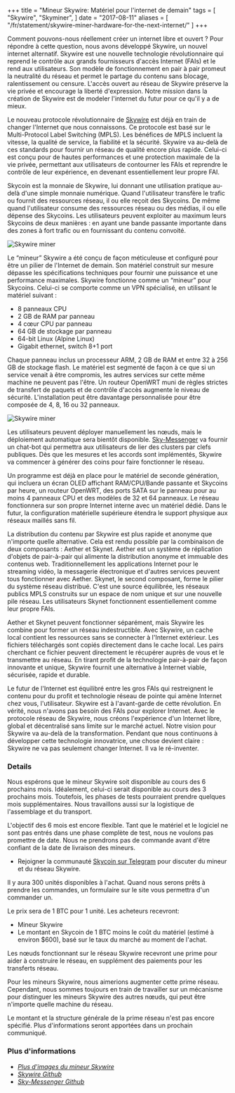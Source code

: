 +++
title = "Mineur Skywire: Matériel pour l'internet de demain"
tags = [
    "Skywire",
    "Skyminer",
]
date = "2017-08-11"
aliases = [
	"/fr/statement/skywire-miner-hardware-for-the-next-internet/"
]
+++

Comment pouvons-nous réellement créer un internet libre et ouvert ? Pour répondre
à cette question, nous avons développé Skywire, un nouvel internet alternatif.
Skywire est une nouvelle technologie révolutionnaire qui reprend le contrôle aux
grands fournisseurs d'accès Internet (FAIs) et le rend aux utilisateurs. Son modèle
de fonctionnement en pair à pair promeut la neutralité du réseau et permet le partage
du contenu sans blocage, ralentissement ou censure. L'accès ouvert au réseau de Skywire
préserve la vie privée et encourage la liberté d'expression. Notre mission dans la création
de Skywire est de modeler l'internet du futur pour ce qu'il y a de mieux.

Le nouveau protocole révolutionnaire de [Skywire](https://github.com/skycoin/skywire)
est déjà en train de changer l'Internet que nous connaissons. Ce protocole est basé
sur le Multi-Protocol Label Switching (MPLS).
Les bénéfices de MPLS incluent la vitesse, la qualité de service, la fiabilité et
la sécurité.
Skywire va au-delà de ces standards pour fournir un réseau de qualité encore
plus rapide.
Celui-ci est conçu pour de hautes performances et une protection maximale de la vie
privée, permettant aux utilisateurs de contourner les FAIs et reprendre le contrôle de
leur expérience, en devenant essentiellement leur propre FAI.

Skycoin est la monnaie de Skywire, lui donnant une utilisation pratique au-delà
d'une simple monnaie numérique. Quand l'utilisateur transfère le trafic ou fournit
des ressources réseau, il ou elle reçoit des Skycoins. De même quand l'utilisateur
consume des ressources réseau ou des médias, il ou elle dépense des Skycoins. Les
utilisateurs peuvent exploiter au maximum leurs Skycoins de deux manières : en ayant
une bande passante importante dans des zones à fort trafic ou en fournissant
du contenu convoité.

![Skywire miner](/img/skyminer-1.jpg)

Le “mineur” Skywire a été conçu de façon méticuleuse et configuré pour être un
pilier de l'Internet de demain. Son matériel construit sur mesure dépasse les
spécifications techniques pour fournir une puissance et une performance maximales.
Skywire fonctionne comme un  “mineur” pour Skycoins. Celui-ci se comporte comme
un VPN spécialisé, en utilisant le matériel suivant :

- 8 panneaux CPU
- 2 GB de RAM par panneau
- 4 cœur CPU par panneau
- 64 GB de stockage par panneau
- 64-bit Linux (Alpine Linux)
- Gigabit ethernet, switch 8+1 port

Chaque panneau inclus un processeur ARM, 2 GB de RAM et entre 32 à 256 GB de
stockage flash. Le matériel est segmenté de façon à ce que si un service venait à
être compromis, les autres services sur cette même machine ne peuvent pas l'être.
Un routeur OpenWRT muni de règles strictes de transfert de paquets et de contrôle
d'accès augmente le niveau de sécurité.
L'installation peut être davantage personnalisée pour être composée de 4, 8, 16 ou 32
panneaux.

![Skywire miner](/img/skywire-new-internet-skyminer.jpg)

Les utilisateurs peuvent déployer manuellement les nœuds, mais le déploiement
automatique sera bientôt disponible. [Sky-Messenger](https://github.com/skycoin/net)
va fournir un chat-bot qui permettra aux utilisateurs de lier des clusters par clefs
publiques. Dès que les mesures et les accords sont implémentés, Skywire va commencer à
générer des coins pour faire fonctionner le réseau.

Un programme est déjà en place pour le matériel de seconde génération, qui incluera
un écran OLED affichant RAM/CPU/Bande passante et Skycoins par heure, un routeur
OpenWRT, des ports SATA sur le panneau pour au moins 4 panneaux CPU et des modèles
de 32 et 64 panneaux. Le réseau fonctionnera sur son propre Internet interne avec
un matériel dédié. Dans le futur, la configuration matérielle supérieure étendra le
support physique aux réseaux maillés sans fil.

La distribution du contenu par Skywire est plus rapide et anonyme que n'importe
quelle alternative. Cela est rendu possible par la combinaison de deux composants :
Aether et Skynet. Aether est un système de réplication d'objets de pair-à-pair qui
alimente la distribution anonyme et immuable des contenus web. Traditionnellement
les applications Internet pour le streaming vidéo, la messagerie électronique et
d'autres services peuvent tous fonctionner avec Aether. Skynet, le second composant,
forme le pilier du système réseau distribué. C'est une source équilibrée, les réseaux
publics MPLS construits sur un espace de nom unique et sur une nouvelle pile réseau.
Les utilisateurs Skynet fonctionnent essentiellement comme leur propre FAIs.

Aether et Skynet peuvent fonctionner séparément, mais Skywire les combine pour
former un réseau indestructible. Avec Skywire, un cache local contient les ressources
sans se connecter à l'Internet extérieur. Les fichiers téléchargés sont copiés
directement dans le cache local. Les pairs cherchant ce fichier peuvent directement
le récupérer auprès de vous et le transmettre au réseau. En tirant profit de
la technologie pair-à-pair de façon innovante et unique, Skywire fournit une
alternative à Internet viable, sécurisée, rapide et durable.

Le futur de l'Internet est équilibré entre les gros FAIs qui restreignent le
contenu pour du profit et technologie réseau de pointe qui amène Internet chez vous,
l'utilisateur. Skywire est à l'avant-garde de cette révolution. En vérité,
nous n'avons pas besoin des FAIs pour explorer Internet. Avec le protocole réseau
de Skywire, nous créons l'expérience d'un Internet libre, global et décentralisé
sans limite sur le marché actuel. Notre vision pour Skywire va au-delà de la
transformation. Pendant que nous continuons à développer cette technologie
innovatrice, une chose devient claire :
Skywire ne va pas seulement changer Internet. Il va le ré-inventer.

### Details

Nous espérons que le mineur Skywire soit disponible au cours des 6 prochains mois.
Idéalement, celui-ci serait disponible au cours des 3 prochains mois. Toutefois,
les phases de tests pourraient prendre quelques mois supplémentaires.
Nous travaillons aussi sur la logistique de l'assemblage et du transport.

L'objectif des 6 mois est encore flexible. Tant que le matériel et le logiciel
ne sont pas entrés dans une phase complète de test, nous ne voulons pas promettre
de date. Nous ne prendrons pas de commande avant d'être confiant de la date de
livraison des mineurs.

* Rejoigner la communauté [Skycoin sur Telegram](https://t.me/Skycoin) pour
discuter du mineur et du réseau Skywire.

Il y aura 300 unités disponibles à l'achat. Quand nous serons prêts à prendre les
commandes, un formulaire sur le site vous permettra d'un commander un.

Le prix sera de 1 BTC pour 1 unité. Les acheteurs recevront:

* Mineur Skywire
* Le montant en Skycoin de 1 BTC moins le coût du matériel (estimé à environ $600),
basé sur le taux du marché au moment de l'achat.

Les nœuds fonctionnant sur le réseau Skywire recevront une prime pour aider à
construire le réseau, en supplément des paiements pour les transferts réseau.

Pour les mineurs Skywire, nous aimerions augmenter cette prime réseau.
Cependant, nous sommes toujours en train de travailler sur un mécanisme pour
distinguer les mineurs Skywire des autres nœuds, qui peut être n'importe quelle
machine du réseau.

Le montant et la structure générale de la prime réseau n'est pas encore spécifié.
Plus d'informations seront apportées dans un prochain communiqué.


### Plus d'informations

- *[Plus d'images du mineur Skywire](https://imgur.com/a/mpnzh)*
- *[Skywire Github](https://github.com/skycoin/skywire)*
- *[Sky-Messenger Github](https://github.com/skycoin/net)*
